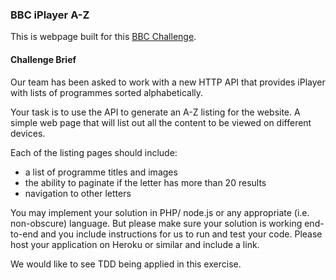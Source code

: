 ### BBC iPlayer A-Z

This is webpage built for this [BBC Challenge](https://www.gapjumpers.me/questions/bbc-digital/qs-286/?just_committed=True).


#### Challenge Brief


Our team has been asked to work with a new HTTP API that provides iPlayer with lists of programmes sorted alphabetically.


Your task is to use the API to generate an A-Z listing for the website. A simple web page that will list out all the content to be viewed on different devices.

Each of the listing pages should include:

- a list of programme titles and images
- the ability to paginate if the letter has more than 20 results
- navigation to other letters

You may implement your solution in PHP/ node.js or any appropriate (i.e. non-obscure) language. But please make sure your solution is working end-to-end and you include instructions for us to run and test your code. Please host your application on Heroku or similar and include a link.

We would like to see TDD being applied in this exercise.
